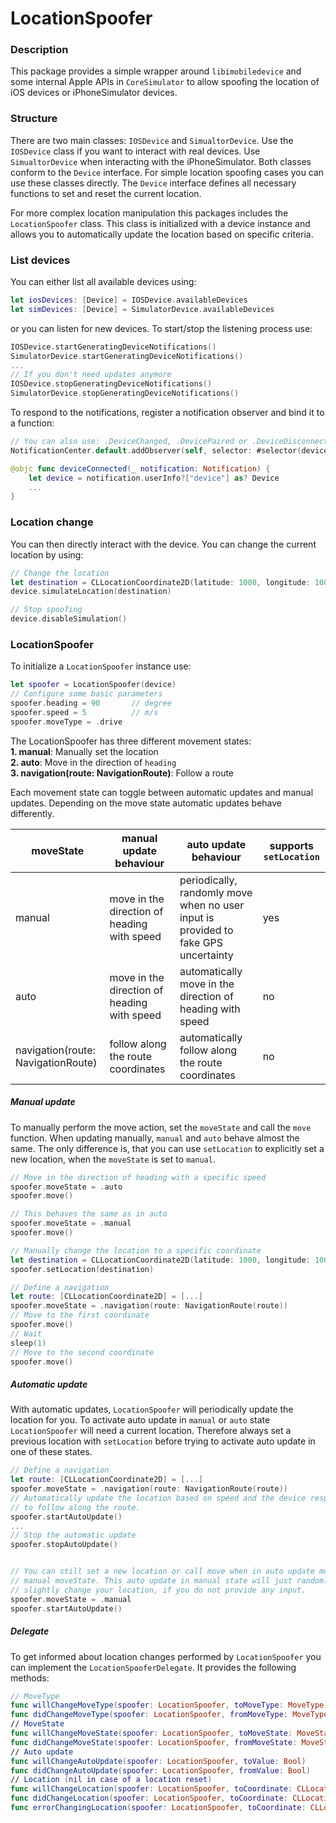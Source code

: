 # LocationSpoofer

### Description

This package provides a simple wrapper around `libimobiledevice` and some internal Apple APIs in `CoreSimulator` to allow spoofing the location of iOS devices or iPhoneSimulator devices.

### Structure

There are two main classes: `IOSDevice` and `SimualtorDevice`. Use the `IOSDevice` class if you want to interact with real devices. Use `SimualtorDevice` when interacting with the iPhoneSimulator. Both classes conform to the `Device` interface. For simple location spoofing cases you can use these classes directly. The `Device` interface defines all necessary functions to set and reset the current location.   
  
For more complex location manipulation this packages includes the `LocationSpoofer` class. This class is initialized with a device instance and allows you to automatically update the location based on specific criteria.

### List devices

You can either list all available devices using: 

```Swift
let iosDevices: [Device] = IOSDevice.availableDevices
let simDevices: [Device] = SimulatorDevice.availableDevices
```

or you can listen for new devices. To start/stop the listening process use:

```Swift
IOSDevice.startGeneratingDeviceNotifications()
SimulatorDevice.startGeneratingDeviceNotifications()
...
// If you don't need updates anymore
IOSDevice.stopGeneratingDeviceNotifications()
SimulatorDevice.stopGeneratingDeviceNotifications()
```

To respond to the notifications, register a notification observer and bind it to a function: 

```Swift
// You can also use: .DeviceChanged, .DevicePaired or .DeviceDisconnected
NotificationCenter.default.addObserver(self, selector: #selector(deviceConnected), name: .DeviceConnected, object: nil)

@objc func deviceConnected(_ notification: Notification) {
	let device = notification.userInfo?["device"] as? Device
	...
}
```

### Location change

You can then directly interact with the device. You can change the current location by using:

```Swift
// Change the location
let destination = CLLocationCoordinate2D(latitude: 1000, longitude: 1000)
device.simulateLocation(destination)

// Stop spoofing
device.disableSimulation()
```

### LocationSpoofer

To initialize a `LocationSpoofer` instance use:

```Swift
let spoofer = LocationSpoofer(device)
// Configure some basic parameters
spoofer.heading = 90       // degree
spoofer.speed = 5          // m/s
spoofer.moveType = .drive  
```

The LocationSpoofer has three different movement states:    
**1. manual**: Manually set the location   
**2. auto**: Move in the direction of `heading`   
**3. navigation(route: NavigationRoute)**: Follow a route

Each movement state can toggle between automatic updates and manual updates. Depending on the move state automatic updates behave differently.

| moveState | manual update behaviour | auto update behaviour | supports `setLocation` |
|---|---|---|---|
|manual|move in the direction of heading with speed|periodically, randomly move when no user input is provided to fake GPS uncertainty| yes |
|auto|move in the direction of heading with speed|automatically move in the direction of heading with speed| no |
|navigation(route: NavigationRoute)|follow along the route coordinates|automatically follow along the route coordinates| no |

##### Manual update

To manually perform the move action, set the `moveState` and call the `move` function. When updating manually, `manual` and `auto` behave almost the same. The only difference is, that you can use `setLocation` to explicitly set a new location, when the `moveState` is set to `manual`.

```Swift
// Move in the direction of heading with a specific speed
spoofer.moveState = .auto
spoofer.move()

// This behaves the same as in auto
spoofer.moveState = .manual
spoofer.move() 

// Manually change the location to a specific coordinate
let destination = CLLocationCoordinate2D(latitude: 1000, longitude: 1000)
spoofer.setLocation(destination)

// Define a navigation
let route: [CLLocationCoordinate2D] = [...]
spoofer.moveState = .navigation(route: NavigationRoute(route)) 
// Move to the first coordinate
spoofer.move()
// Wait
sleep(1)
// Move to the second coordinate
spoofer.move()
```

##### Automatic update

With automatic updates, `LocationSpoofer` will periodically update the location for you. To activate auto update in `manual` or `auto` state `LocationSpoofer` will need a current location. Therefore always set a previous location with `setLocation` before trying to activate auto update in one of these states.

```Swift
// Define a navigation
let route: [CLLocationCoordinate2D] = [...]
spoofer.moveState = .navigation(route: NavigationRoute(route)) 
// Automatically update the location based on speed and the device responds time
// to follow along the route.
spoofer.startAutoUpdate()
...
// Stop the automatic update
spoofer.stopAutoUpdate()


// You can still set a new location or call move when in auto update mode with
// manual moveState. This auto update in manual state will just randomly, 
// slightly change your location, if you do not provide any input.
spoofer.moveState = .manual
spoofer.startAutoUpdate()

```

##### Delegate

To get informed about location changes performed by `LocationSpoofer` you can implement the `LocationSpooferDelegate`. It provides the following methods: 

```Swift
// MoveType
func willChangeMoveType(spoofer: LocationSpoofer, toMoveType: MoveType)
func didChangeMoveType(spoofer: LocationSpoofer, fromMoveType: MoveType)
// MoveState
func willChangeMoveState(spoofer: LocationSpoofer, toMoveState: MoveState)
func didChangeMoveState(spoofer: LocationSpoofer, fromMoveState: MoveState)
// Auto update
func willChangeAutoUpdate(spoofer: LocationSpoofer, toValue: Bool)
func didChangeAutoUpdate(spoofer: LocationSpoofer, fromValue: Bool)
// Location (nil in case of a location reset)
func willChangeLocation(spoofer: LocationSpoofer, toCoordinate: CLLocationCoordinate2D?)
func didChangeLocation(spoofer: LocationSpoofer, toCoordinate: CLLocationCoordinate2D?)
func errorChangingLocation(spoofer: LocationSpoofer, toCoordinate: CLLocationCoordinate2D?)
```
